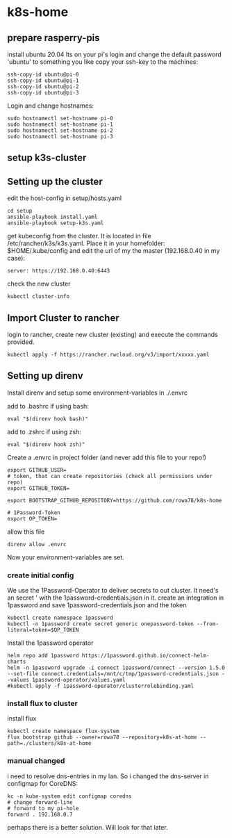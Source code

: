 # k8s-home

## prepare rasperry-pis

install ubuntu 20.04 lts on your pi's
login and change the default password 'ubuntu' to something you like
copy your ssh-key to the machines:

```
ssh-copy-id ubuntu@pi-0
ssh-copy-id ubuntu@pi-1
ssh-copy-id ubuntu@pi-2
ssh-copy-id ubuntu@pi-3
```

Login and change hostnames:

```
sudo hostnamectl set-hostname pi-0
sudo hostnamectl set-hostname pi-1
sudo hostnamectl set-hostname pi-2
sudo hostnamectl set-hostname pi-3
```

## setup k3s-cluster

## Setting up the cluster

edit the host-config in setup/hosts.yaml

```
cd setup
ansible-playbook install.yaml
ansible-playbook setup-k3s.yaml
```

get kubeconfig from the cluster. It is located in file /etc/rancher/k3s/k3s.yaml. Place it in your homefolder: $HOME/.kube/config and edit the url of my the master (192.168.0.40 in my case):

```
server: https://192.168.0.40:6443
```


check the new cluster

```
kubectl cluster-info
```

## Import Cluster to rancher

login to rancher, create new cluster (existing) and execute the commands provided.

```
kubectl apply -f https://rancher.rwcloud.org/v3/import/xxxxx.yaml
```


## Setting up direnv

Install direnv and setup some environment-variables in ./.envrc

add to .bashrc if using bash:
```
eval "$(direnv hook bash)"
```
add to .zshrc if using zsh:
```
eval "$(direnv hook zsh)"
```

Create a .envrc in project folder (and never add this file to your repo!)

```
export GITHUB_USER=
# token, that can create repositories (check all permissions under repo)
export GITHUB_TOKEN=

export BOOTSTRAP_GITHUB_REPOSITORY=https://github.com/rowa78/k8s-home

# 1Password-Token
export OP_TOKEN=
```

allow this file

```
direnv allow .envrc
```

Now your environment-variables are set.

### create initial config

We use the 1Password-Operator to deliver secrets to out cluster. It need's an secret ' with the 1password-credentials.json in it. create an integration in 1password and save 1password-credentials.json and the token

``` 
kubectl create namespace 1password
kubectl -n 1password create secret generic onepassword-token --from-literal=token=$OP_TOKEN
```

Install the 1password operator

```
helm repo add 1password https://1password.github.io/connect-helm-charts
helm -n 1password upgrade -i connect 1password/connect --version 1.5.0 --set-file connect.credentials=/mnt/c/tmp/1password-credentials.json --values 1password-operator/values.yaml
#kubectl apply -f 1password-operator/clusterrolebinding.yaml
```



### install flux to cluster

install flux

``` 
kubectl create namespace flux-system
flux bootstrap github --owner=rowa78 --repository=k8s-at-home --path=./clusters/k8s-at-home
```

### manual changed

i need to resolve dns-entries in my lan. So i changed the dns-server in configmap for CoreDNS:

```
kc -n kube-system edit configmap coredns
# change forward-line
# forward to my pi-hole
forward . 192.168.0.7
```

perhaps there is a better solution. Will look for that later.

